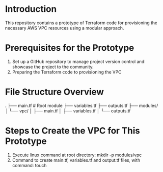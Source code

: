 # Introduction

This repository contains a prototype of Terraform code for provisioning the necessary AWS VPC resources using a modular approach.

# Prerequisites for the Prototype

1. Set up a GitHub repository to manage project version control and showcase the project to the community.
2. Preparing the Terraform code to provisioning the VPC

# File Structure Overview

.
├── main.tf # Root module
├── variables.tf
├── outputs.tf
├── modules/
│ └── vpc/
│ ├── main.tf
│ ├── variables.tf
│ └── outputs.tf

# Steps to Create the VPC for This Prototype

1. Execute linux command at root directory: mkdir -p modules/vpc
2. Command to create main.tf, variables.tf and output.tf files, with command: touch <filename>
